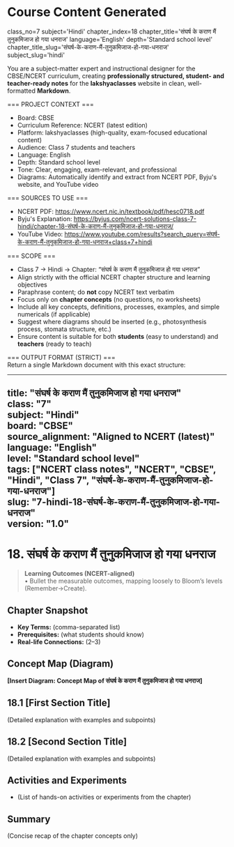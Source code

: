 # Course Content Generated

class_no=7
subject='Hindi'
chapter_index=18
chapter_title='संघर्ष के कराण मैं तुनुकमिजाज हो गया धनराज'
language='English'
depth='Standard school level'
chapter_title_slug='संघर्ष-के-कराण-मैं-तुनुकमिजाज-हो-गया-धनराज'
subject_slug='hindi'

You are a subject-matter expert and instructional designer for the CBSE/NCERT curriculum, creating **professionally structured, student- and teacher-ready notes** for the **lakshyaclasses** website in clean, well-formatted **Markdown**.

=== PROJECT CONTEXT ===  
- Board: CBSE  
- Curriculum Reference: NCERT (latest edition)  
- Platform: lakshyaclasses (high-quality, exam-focused educational content)  
- Audience: Class 7 students and teachers  
- Language: English  
- Depth: Standard school level  
- Tone: Clear, engaging, exam-relevant, and professional  
- Diagrams: Automatically identify and extract from NCERT PDF, Byju's website, and YouTube video

=== SOURCES TO USE ===  
- NCERT PDF: https://www.ncert.nic.in/textbook/pdf/hesc0718.pdf  
- Byju's Explanation: https://byjus.com/ncert-solutions-class-7-hindi/chapter-18-संघर्ष-के-कराण-मैं-तुनुकमिजाज-हो-गया-धनराज/  
- YouTube Video: https://www.youtube.com/results?search_query=संघर्ष-के-कराण-मैं-तुनुकमिजाज-हो-गया-धनराज+class+7+hindi

=== SCOPE ===  
- Class 7 → Hindi → Chapter: “संघर्ष के कराण मैं तुनुकमिजाज हो गया धनराज”  
- Align strictly with the official NCERT chapter structure and learning objectives  
- Paraphrase content; do **not** copy NCERT text verbatim  
- Focus only on **chapter concepts** (no questions, no worksheets)  
- Include all key concepts, definitions, processes, examples, and simple numericals (if applicable)  
- Suggest where diagrams should be inserted (e.g., photosynthesis process, stomata structure, etc.)  
- Ensure content is suitable for both **students** (easy to understand) and **teachers** (ready to teach)

=== OUTPUT FORMAT (STRICT) ===  
Return a single Markdown document with this exact structure:

---
title: "संघर्ष के कराण मैं तुनुकमिजाज हो गया धनराज"  
class: "7"  
subject: "Hindi"  
board: "CBSE"  
source_alignment: "Aligned to NCERT (latest)"  
language: "English"  
level: "Standard school level"  
tags: ["NCERT class notes", "NCERT", "CBSE", "Hindi", "Class 7", "संघर्ष-के-कराण-मैं-तुनुकमिजाज-हो-गया-धनराज"]  
slug: "7-hindi-18-संघर्ष-के-कराण-मैं-तुनुकमिजाज-हो-गया-धनराज"  
version: "1.0"  
---

# 18. संघर्ष के कराण मैं तुनुकमिजाज हो गया धनराज

> **Learning Outcomes (NCERT-aligned)**  
> • Bullet the measurable outcomes, mapping loosely to Bloom’s levels (Remember→Create).

## Chapter Snapshot  
- **Key Terms:** (comma-separated list)  
- **Prerequisites:** (what students should know)  
- **Real-life Connections:** (2–3)

## Concept Map (Diagram)  
<!-- Diagram will be extracted from sources. Placeholder below. -->  
**[Insert Diagram: Concept Map of संघर्ष के कराण मैं तुनुकमिजाज हो गया धनराज]**

## 18.1 [First Section Title]  
(Detailed explanation with examples and subpoints)

## 18.2 [Second Section Title]  
(Detailed explanation with examples and subpoints)

## Activities and Experiments  
- (List of hands-on activities or experiments from the chapter)

## Summary  
(Concise recap of the chapter concepts only)


<!-- End of Course Content -->